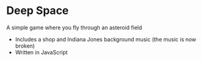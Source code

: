 # Deep Space
 A simple game where you fly through an asteroid field

 - Includes a shop and Indiana Jones background music (the music is now broken)
 - Written in JavaScript
